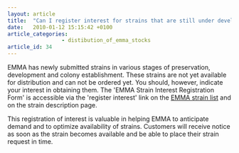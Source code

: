 ```yaml
---
layout: article
title:  "Can I register interest for strains that are still under development?"
date:   2010-01-12 15:15:42 +0100
article_categories:
                 - distibution_of_emma_stocks
article_id: 34
---
```


EMMA has newly submitted strains in various stages of preservation, development and colony establishment. These strains are not yet available for distribution and can not be ordered yet. You should, however, indicate your interest in obtaining them. The 'EMMA Strain Interest Registration Form' is accessible via the 'register interest' link on the [EMMA strain list][link-emma-strian-list] and on the strain description page.

This registration of interest is valuable in helping EMMA to anticipate demand and to optimize availability of strains. Customers will receive notice as soon as the strain becomes available and be able to place their strain request in time.

[link-emma-strian-list]: https://www.infrafrontier.eu/search